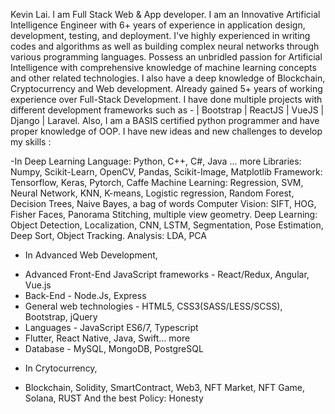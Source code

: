 Kevin Lai.
I am Full Stack Web & App developer.
I am an Innovative Artificial Intelligence Engineer with 6+ years of experience in application design, development, testing, and deployment. I've highly experienced in writing codes and algorithms as well as building complex neural networks through various programming languages. Possess an unbridled passion for Artificial Intelligence with comprehensive knowledge of machine learning concepts and other related technologies. I also have a deep knowledge of Blockchain, Cryptocurrency and Web development. Already gained 5+ years of working experience over Full-Stack Development. I have done multiple projects with different development frameworks such as - | Bootstrap | ReactJS | VueJS | Django | Laravel. Also, I am a BASIS certified python programmer and have proper knowledge of OOP.
I have new ideas and new challenges to develop my skills :

-In Deep Learning
Language: Python, C++, C#, Java ... more
Libraries: Numpy, Scikit-Learn, OpenCV, Pandas, Scikit-Image, Matplotlib
Framework: Tensorflow, Keras, Pytorch, Caffe
Machine Learning: Regression, SVM, Neural Network, KNN, K-means, Logistic regression, Random Forest, Decision Trees, Naive Bayes, a bag of words
Computer Vision: SIFT, HOG, Fisher Faces, Panorama Stitching, multiple view geometry.
Deep Learning: Object Detection, Localization, CNN, LSTM, Segmentation, Pose Estimation, Deep Sort, Object Tracking.
Analysis: LDA, PCA

- In Advanced Web Development,
* Advanced Front-End JavaScript frameworks - React/Redux, Angular, Vue.js
* Back-End - Node.Js, Express
* General web technologies - HTML5, CSS3(SASS/LESS/SCSS), Bootstrap, jQuery
* Languages - JavaScript ES6/7, Typescript
* Flutter, React Native, Java, Swift… more
* Database - MySQL, MongoDB, PostgreSQL

- In Crytocurrency,
* Blockchain, Solidity, SmartContract, Web3, NFT Market, NFT Game, Solana, RUST
And the best Policy: Honesty
